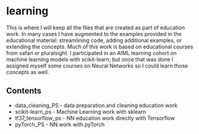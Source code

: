 # learning
This is where I will keep all the files that are created as part of education work.  In many cases I have augmented to the examples provided in the educational material: streamlining code, adding additional examples, or extending the concepts. Much of this work is based on educational courses from safari or pluralsight.  I participated in an AIML learning cohort on machine learning models with scikit-learn; but once that was done I assigned myself some courses on Neural Networks so I could learn those concepts as well.

## Contents
* data_cleaning_PS - data preparation and cleaning education work
* scikit-learn_ps - Machine Learning work with sklearn
* tf37_tensorflow_ps  - NN education work directly with Tensorflow
* pyTorch_PS - NN work with pyTorch 
